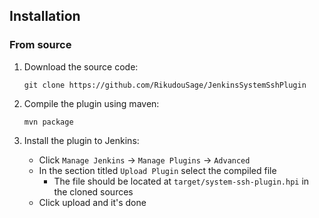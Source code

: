 ## Installation

### From source

1. Download the source code:

    `git clone https://github.com/RikudouSage/JenkinsSystemSshPlugin`

2. Compile the plugin using maven:
    
    `mvn package`
    
3. Install the plugin to Jenkins:
    - Click `Manage Jenkins` -> `Manage Plugins` -> `Advanced`
    - In the section titled `Upload Plugin` select the compiled file
        - The file should be located at `target/system-ssh-plugin.hpi` in the cloned sources
    - Click upload and it's done


